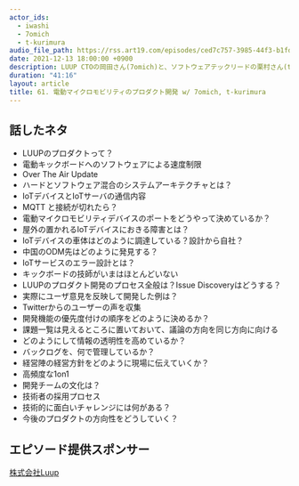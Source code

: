 ```yaml
---
actor_ids:
  - iwashi
  - 7omich
  - t-kurimura
audio_file_path: https://rss.art19.com/episodes/ced7c757-3985-44f3-b1fd-ee743e1dd57f.mp3
date: 2021-12-13 18:00:00 +0900
description: LUUP CTOの岡田さん(7omich)と、ソフトウェアテックリードの栗村さん(t-kurimura)をゲストに、電動マイクロモビリティサービスのプロダクト開発、システム設計などについて語っていただいたエピソードです。
duration: "41:16"
layout: article
title: 61. 電動マイクロモビリティのプロダクト開発 w/ 7omich, t-kurimura
---
```


## 話したネタ

- LUUPのプロダクトって？
- 電動キックボードへのソフトウェアによる速度制限
- Over The Air Update
- ハードとソフトウェア混合のシステムアーキテクチャとは？
- IoTデバイスとIoTサーバの通信内容
- MQTT と接続が切れたら？
- 電動マイクロモビリティデバイスのポートをどうやって決めているか？
- 屋外の置かれるIoTデバイスにおきる障害とは？
- IoTデバイスの車体はどのように調達している？設計から自社？
- 中国のODM先はどのように発見する？
- IoTサービスのエラー設計とは？
- キックボードの技師がいまはほとんどいない
- LUUPのプロダクト開発のプロセス全般は？Issue Discoveryはどうする？
- 実際にユーザ意見を反映して開発した例は？
- Twitterからのユーザーの声を収集
- 開発機能の優先度付けの順序をどのように決めるか？
- 課題一覧は見えるところに置いておいて、議論の方向を同じ方向に向ける
- どのようにして情報の透明性を高めているか？
- バックログを、何で管理しているか？
- 経営陣の経営方針をどのように現場に伝えていくか？
- 高頻度な1on1
- 開発チームの文化は？
- 技術者の採用プロセス
- 技術的に面白いチャレンジには何がある？
- 今後のプロダクトの方向性をどうしていく？

## エピソード提供スポンサー

[株式会社Luup](https://luup.sc/)
